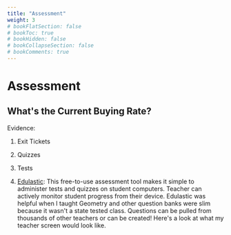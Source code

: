 ```yaml
---
title: "Assessment"
weight: 3
# bookFlatSection: false
# bookToc: true
# bookHidden: false
# bookCollapseSection: false
# bookComments: true
---
```

# Assessment

## What's the Current Buying Rate?

Evidence:

1. Exit Tickets
2. Quizzes
3. Tests

1. [Edulastic](https://edulastic.com/): This free-to-use assessment tool makes it simple to administer tests and quizzes on student computers. Teacher can actively monitor student progress from their device. Edulastic was helpful when I taught Geometry and other question banks were slim because it wasn't a state tested class. Questions can be pulled from thousands of other teachers or can be created! Here's a look at what my teacher screen would look like.
